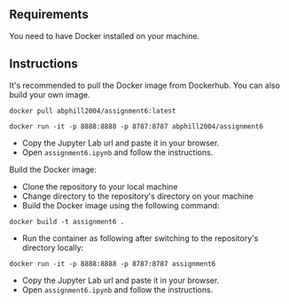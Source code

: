 
## Requirements

You need to have Docker installed on your machine. 


## Instructions

It's recommended to pull the Docker image from Dockerhub. You can also build your own image. 

```
docker pull abphill2004/assignment6:latest
```

```
docker run -it -p 8888:8888 -p 8787:8787 abphill2004/assignment6
```


- Copy the Jupyter Lab url and paste it in your browser. 
- Open `assignment6.ipynb` and follow the instructions. 


Build the Docker image:
- Clone the repository to your local machine
- Change directory to the repository's directory on your machine
- Build the Docker image using the following command:

```
docker build -t assignment6 .
```

- Run the container as following after switching to the repository's directory locally:
```
docker run -it -p 8888:8888 -p 8787:8787 assignment6
```
- Copy the Jupyter Lab url and paste it in your browser. 
- Open `assignment6.ipynb` and follow the instructions. 

